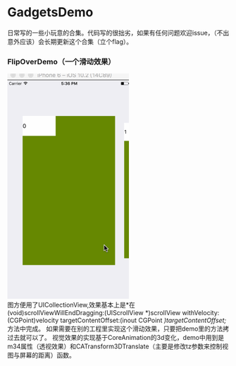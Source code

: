 # GadgetsDemo
日常写的一些小玩意的合集。代码写的很拙劣，如果有任何问题欢迎issue，（不出意外应该）会长期更新这个合集（立个flag）。
### FlipOverDemo（一个滑动效果）
![image](https://github.com/neon233/GadgetsDemo/blob/master/FlipOverDemo/demo.gif)  
图方便用了UICollectionView,效果基本上是*在(void)scrollViewWillEndDragging:(UIScrollView *)scrollView withVelocity:(CGPoint)velocity targetContentOffset:(inout CGPoint *)targetContentOffset;*
方法中完成。
如果需要在别的工程里实现这个滑动效果，只要把demo里的方法拷过去就可以了。
视觉效果的实现基于CoreAnimation的3d变化，demo中用到是m34属性（透视效果）和CATransform3DTranslate（主要是修改tz参数来控制视图与屏幕的距离）函数。

